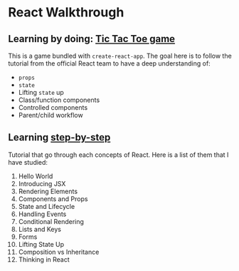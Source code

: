 # React Walkthrough

## Learning by doing: [Tic Tac Toe game](https://reactjs.org/tutorial/tutorial.html)

This is a game bundled with `create-react-app`. The goal here is to follow the tutorial from the official React team to have a deep understanding of:

- `props`
- `state`
- Lifting `state` up
- Class/function components
- Controlled components
- Parent/child workflow

## Learning [step-by-step](https://reactjs.org/docs/hello-world.html)

Tutorial that go through each concepts of React. 
Here is a list of them that I have studied:

1. Hello World
2. Introducing JSX
3. Rendering Elements
4. Components and Props
5. State and Lifecycle
6. Handling Events
7. Conditional Rendering
8. Lists and Keys
9. Forms
10. Lifting State Up
11. Composition vs Inheritance
12. Thinking in React